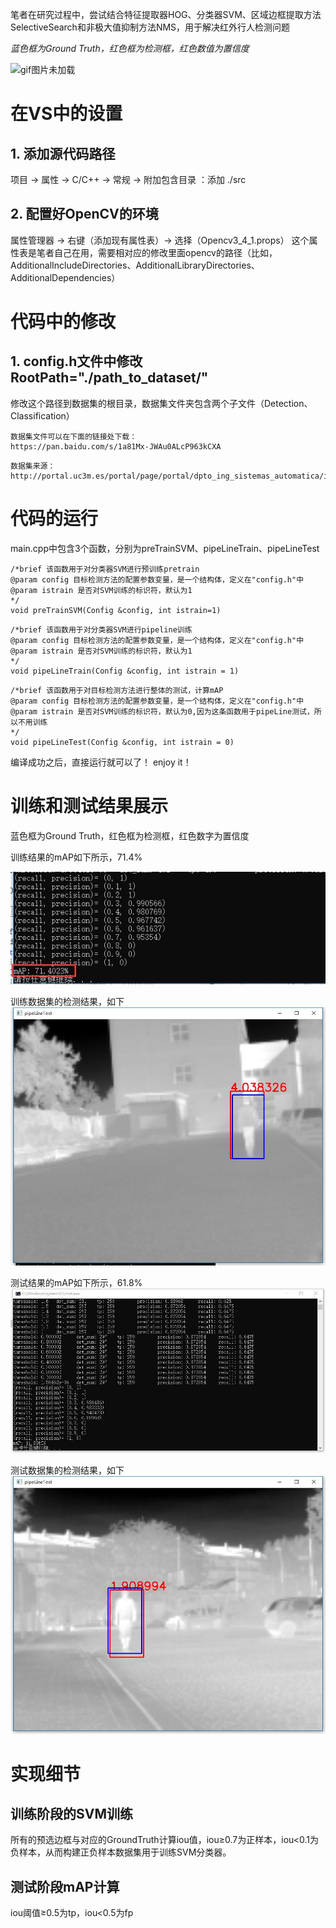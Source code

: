 笔者在研究过程中，尝试结合特征提取器HOG、分类器SVM、区域边框提取方法SelectiveSearch和非极大值抑制方法NMS，用于解决红外行人检测问题

*蓝色框为Ground Truth，红色框为检测框，红色数值为置信度*

![gif图片未加载](https://github.com/LeonJinC/SS-HOG-SVM-NMS/blob/master/results/test1_gif.gif)

# 在VS中的设置
## 1. 添加源代码路径
   项目 -> 属性 -> C/C++ -> 常规 -> 附加包含目录 ：添加 ./src
## 2. 配置好OpenCV的环境
   属性管理器 -> 右键（添加现有属性表）-> 选择（Opencv3_4_1.props）
   这个属性表是笔者自己在用，需要相对应的修改里面opencv的路径（比如，AdditionalIncludeDirectories、AdditionalLibraryDirectories、AdditionalDependencies）
   
   
# 代码中的修改
## 1. config.h文件中修改RootPath="./path_to_dataset/"
   修改这个路径到数据集的根目录，数据集文件夹包含两个子文件（Detection、Classification）
```
数据集文件可以在下面的链接处下载：
https://pan.baidu.com/s/1a81Mx-JWAu0ALcP963kCXA
```
```
数据集来源：
http://portal.uc3m.es/portal/page/portal/dpto_ing_sistemas_automatica/investigacion/IntelligentSystemsLab/research/InfraredDataset
```

# 代码的运行

main.cpp中包含3个函数，分别为preTrainSVM、pipeLineTrain、pipeLineTest
```
/*brief 该函数用于对分类器SVM进行预训练pretrain
@param config 目标检测方法的配置参数变量，是一个结构体，定义在"config.h"中
@param istrain 是否对SVM训练的标识符，默认为1
*/
void preTrainSVM(Config &config, int istrain=1)
 ```
 
 ```
/*brief 该函数用于对分类器SVM进行pipeline训练
@param config 目标检测方法的配置参数变量，是一个结构体，定义在"config.h"中
@param istrain 是否对SVM训练的标识符，默认为1
*/ 
void pipeLineTrain(Config &config, int istrain = 1)
```

```
/*brief 该函数用于对目标检测方法进行整体的测试，计算mAP
@param config 目标检测方法的配置参数变量，是一个结构体，定义在"config.h"中
@param istrain 是否对SVM训练的标识符，默认为0,因为这条函数用于pipeLine测试，所以不用训练
*/  
void pipeLineTest(Config &config, int istrain = 0)
```
编译成功之后，直接运行就可以了！
enjoy it！

# 训练和测试结果展示
蓝色框为Ground Truth，红色框为检测框，红色数字为置信度

训练结果的mAP如下所示，71.4%

![jpg图片未加载](https://github.com/LeonJinC/SS-HOG-SVM-NMS/blob/master/results/traindataset_mAP.jpg)

训练数据集的检测结果，如下
![jpg图片未加载](https://github.com/LeonJinC/SS-HOG-SVM-NMS/blob/master/results/train_detection.jpg)

测试结果的mAP如下所示，61.8%
![jpg图片未加载](https://github.com/LeonJinC/SS-HOG-SVM-NMS/blob/master/results/testdataset_mAP.jpg)

测试数据集的检测结果，如下
![jpg图片未加载](https://github.com/LeonJinC/SS-HOG-SVM-NMS/blob/master/results/test_detection.jpg)

# 实现细节
## 训练阶段的SVM训练
所有的预选边框与对应的GroundTruth计算iou值，iou≥0.7为正样本，iou<0.1为负样本，从而构建正负样本数据集用于训练SVM分类器。

## 测试阶段mAP计算
iou阈值≥0.5为tp，iou<0.5为fp
